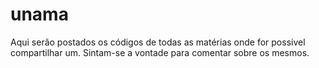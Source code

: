# unama
Aqui serão postados os códigos de todas as matérias onde for possivel compartilhar um.
Sintam-se a vontade para comentar sobre os mesmos.
